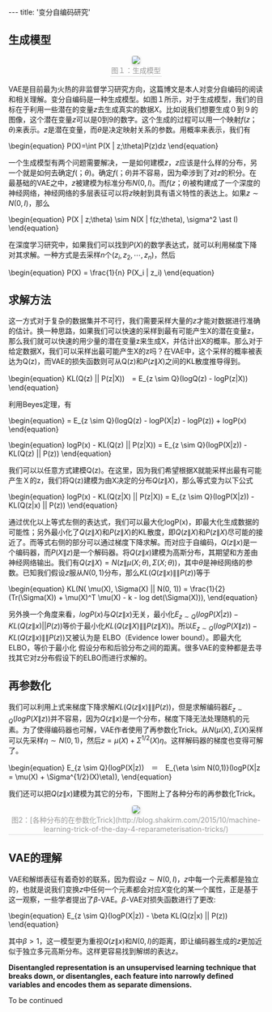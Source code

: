 <head>
    <script src="https://cdn.mathjax.org/mathjax/latest/MathJax.js?config=TeX-AMS-MML_HTMLorMML" type="text/javascript"></script>
    <script type="text/x-mathjax-config">
        MathJax.Hub.Config({
            tex2jax: {
            skipTags: ['script', 'noscript', 'style', 'textarea', 'pre'],
            inlineMath: [['$','$']]
            }
        });
    </script>
</head>
---
title: '变分自编码研究'
<!-- tags:
  - Reading notes
  - Variational Autoencoder
---
This is my understanding of VAEs
------

<!-- TOC -->

## 生成模型
<center>
    <img style="border-radius: 0.2525em;
    box-shadow: 0 2px 4px 0 rgba(34,36,38,.12),0 2px 6px 0 rgba(34,36,38,.08);" 
    src="https://raw.githubusercontent.com/Kaimaoge/Kaimaoge.github.io/master/images/generative.png">
    <br>
    <div style="color:orange; border-bottom: 1px solid #d9d9d9;
    display: inline-block;
    color: #999;
    padding: 2px;">图１：生成模型</div>
</center>

VAE是目前最为火热的非监督学习研究方向，这篇博文是本人对变分自编码的阅读和相关理解。变分自编码是一种生成模型。如图１所示，对于生成模型，我们的目标在于利用一些潜在的变量$z$去生成真实的数据$X$。比如说我们想要生成０到９的图像，这个潜在变量$z$可以是0到9的数字。这个生成的过程可以用一个映射$f(z；\theta)$来表示。$z$是潜在变量，而$\theta$是决定映射关系的参数。用概率来表示，我们有

\begin{equation}
P(X)=\int P(X | z;\theta)P(z)dz
\end{equation}

一个生成模型有两个问题需要解决，一是如何建模$z$，$z$应该是什么样的分布，另一个就是如何去确定$f(；\theta)$。确定$f(；\theta)$并不容易，因为牵涉到了对$z$的积分。在最基础的VAE之中，$z$被建模为标准分布$N(0,I)$。而$f(z；\theta)$被构建成了一个深度的神经网络，神经网络的多层表征可以将$z$映射到具有语义特性的表达上。如果$z \sim N(0,I)$，那么

\begin{equation}
P(X | z;\theta) \sim N(X | f(z;\theta), \sigma^2 \ast I)
\end{equation}

在深度学习研究中，如果我们可以找到$P(X)$的数学表达式，就可以利用梯度下降对其求解。一种方式是去采样$n$个$(z_i,z_2,\cdots,z_n)$，然后

\begin{equation}
P(X) = \frac{1}{n} P(X_i | z_i)
\end{equation}

## 求解方法

这一方式对于复杂的数据集并不可行，我们需要采样大量的$z$才能对数据进行准确的估计。换一种思路，如果我们可以快速的采样到最有可能产生X的潜在变量z，那么我们就可以快速的用少量的潜在变量z来生成X，并估计出X的概率。那么对于给定数据X，我们可以采样出最可能产生X的z吗？在VAE中，这个采样的概率被表达为Q(z)，而VAE的损失函数则可从Q(z)和$P(z\|X)$之间的KL散度推导得到。

\begin{equation}
KL(Q(z) || P(z|X))　= E_{z \sim Q}(logQ(z) - logP(z|X))
\end{equation}

利用Beyes定理，有

\begin{equation}
= E_{z \sim Q}(logQ(z) - logP(X|z) - logP(z)) + logP(x)
\end{equation}

\begin{equation}
logP(x) - KL(Q(z) || P(z|X)) = E_{z \sim Q}(logP(X|z)) - KL(Q(z) || P(z))
\end{equation}

我们可以以任意方式建模Q(z)。在这里，因为我们希望根据X就能采样出最有可能产生Ｘ的z，我们将Q(z)建模为由X决定的分布$Q(z\|X)$，那么等式变为以下公式

\begin{equation}
logP(x) - KL(Q(z\|X) || P(z|X)) = E_{z \sim Q}(logP(X\|z)) - KL(Q(z\|x) || P(z))
\end{equation}

通过优化以上等式左侧的表达式，我们可以最大化logP(x)，即最大化生成数据的可能性；另外最小化了$Q(z\|X)$和$P(z\|X)$的KL散度，即$Q(z\| X)$和$P(z\|X)$尽可能的接近了。而等式右侧的部分可以通过梯度下降求解。而对应于自编码，$Q(z\|x)$是一个编码器，而$P(X\|z)$是一个解码器。将$Q(z\|x)$建模为高斯分布，其期望和方差由神经网络输出。我们有$Q(z\| X) = N(z \| \mu(X; \theta), \Sigma(X; \theta))$，其中$\theta$是神经网络的参数。已知我们假设$z$服从$N(0,1)$分布，那么$KL(Q(z\|x) \|\| P(z))$等于

\begin{equation}
KL(N( \mu(X), \Sigma(X) || N(0, 1)) = \frac{1}{2} (Tr(\Sigma(X)) + \mu(X)^T \mu(X) - k - log det(\Sigma(X))),
\end{equation}

另外换一个角度来看，$logP(x)$与$Q(z \| x)$无关，最小化$E_{z \sim Q}(logP(X|z)) - KL(Q(z\|x) || P(z))$等价于最小化$KL(Q(z\|X) \|\| P(z\|X))$。所以$E_{z \sim Q}(logP(X\|z)) - KL(Q(z\|x) \|\| P(z))$又被认为是 ELBO（Evidence lower bound）。即最大化ELBO，等价于最小化
假设分布和后验分布之间的距离。很多VAE的变种都是去寻找其它对z分布假设下的ELBO而进行求解的。

## 再参数化

我们可以利用上式来梯度下降求解$KL(Q(z\|x) \|\| P(z))$，但是求解编码器$E_{z \sim Q}(logP(X\|z))$并不容易，因为$Q(z\|x)$是一个分布，梯度下降无法处理随机的元素。为了使得编码器也可解，VAE作者使用了再参数化Trick。从$N( \mu(X), \Sigma(X)$采样可以先采样$\eta \sim N(0,1)$，然后$z = \mu(X) + \Sigma^{1/2}(X)\eta$。这样解码器的梯度也变得可解了。

\begin{equation}
E_{z \sim Q}(logP(X|z))　＝　E_{\eta \sim N(0,1)}(logP(X|z = \mu(X) + \Sigma^{1/2}(X)\eta)),
\end{equation}

我们还可以把$Q(z\|x)$建模为其它的分布，下图附上了各种分布的再参数化Trick。

<center>
    <img style="border-radius: 0.3125em;
    box-shadow: 0 2px 4px 0 rgba(34,36,38,.12),0 2px 8px 0 rgba(34,36,38,.08);" 
    src="https://raw.githubusercontent.com/Kaimaoge/Kaimaoge.github.io/master/images/rp.png">
    <br>
    <div style="color:orange; border-bottom: 1px solid #d9d9d9;
    display: inline-block;
    color: #999;
    padding: 2px;">图2：[各种分布的在参数化Trick](http://blog.shakirm.com/2015/10/machine-learning-trick-of-the-day-4-reparameterisation-tricks/)</div>
</center>

## VAE的理解

VAE和解绑表征有着奇妙的联系，因为假设$z \sim N(0,I)$，$z$中每一个元素都是独立的，也就是说我们变换$z$中任何一个元素都会对应$X$变化的某一个属性，正是基于这一观察，一些学者提出了$\beta$-VAE。$\beta$-VAE对损失函数进行了更改:

\begin{equation}
E_{z \sim Q}(logP(X\|z)) - \beta KL(Q(z\|x) || P(z))
\end{equation}

其中$\beta > 1$，这一模型更为重视$Q(z\|x)$和$N(0,I)$的距离，即让编码器生成的$z$更加近似于独立多元高斯分布。这样更容易找到解绑的表达$z$。

**Disentangled representation is an unsupervised learning technique that breaks down, or disentangles, each feature into narrowly defined variables and encodes them as separate dimensions.**


To be continued





